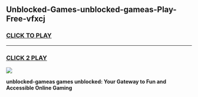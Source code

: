 
## Unblocked-Games-unblocked-gameas-Play-Free-vfxcj
<h3>
<a href="https://premium76.site?title=unblocked-gameas&ref=23A">CLICK TO PLAY</a></h3>
<hr>

<h3>
<a href="https://premium76.site?title=unblocked-gameas&ref=23A">CLICK 2 PLAY</a>
  
</h3>

<a href="https://premium76.site?title=unblocked-gameas&ref=23A"><img src="https://clearcache.store/games.png"></a>


**unblocked-gameas games unblocked: Your Gateway to Fun and Accessible Online Gaming**
